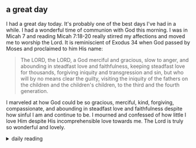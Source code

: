## a great day

I had a great day today. It's probably one of the best days I've had in a while. I had a wonderful time of communion with God this morning. I was in Micah 7 and reading Micah 7:18-20 really stirred my affections and moved me to worship the Lord. It is reminiscient of Exodus 34 when God passed by Moses and proclaimed to him His name:

>The LORD, the LORD, a God merciful and gracious, slow to anger, and abounding in steadfast love and faithfulness, keeping steadfast love for thousands, forgiving iniquity and transgression and sin, but who will by no means clear the guilty, visiting the iniquity of the fathers on the children and the children's children, to the third and the fourth generation.

I marveled at how God could be so gracious, merciful, kind, forgiving, compassionate, and abounding in steadfast love and faithfulness despite how sinful I am and continue to be. I mourned and confessed of how little I love Him despite His incomprehensible love towards me. The Lord is truly so wonderful and lovely.

<details markdown="1">
<summary>daily reading</summary>

| {{ page.date | date: "%B %-d, %Y" }} |
| :-------------: |
| [2 Chron. 1; 1 John 1; Mic. 7; Luke 16]({% link _Bible/Bible-year-1.md %}) |
| [WCF Chapter 9]({% link _wcf/wcf-month-1.md %}) |
| [The Athanasian Creed](https://threeforms.org/the-athanasian-creed/) |

</details>